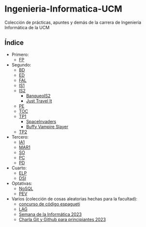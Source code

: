 # Ingenieria-Informatica-UCM

Colección de prácticas, apuntes y demás de la carrera de Ingeniería Informática de la UCM

## Índice

- Primero:
  - [FP](https://github.com/ALK222/FP)
- Segundo:
  - [BD](https://github.com/ALK222/BD)
  - [ED](https://github.com/ALK222/ED)
  - [FAL](https://github.com/ALK222/FAL)
  - [IS1](https://github.com/ALK222/IS1)
  - [IS2](./2º/IS2/)
    - [BanqueoIS2](https://github.com/ALK222/BanqueoIS2)
    - [Just Travel It](https://github.com/ALK222/Just-Travel-It)
  - [PE](https://github.com/ALK222/PE/)
  - [TOC](https://github.com/ALK222/TOC)
  - [TP1](./2º/TP1)
    - [SpaceInvaders](https://github.com/ALK222/TP1)
    - [Buffy Vampire Slayer](https://github.com/ALK222/Buffy-Vampire-Slayer)
  - [TP2](https://github.com/ALK222/TP2)
- Tercero:
  - [IA1](https://github.com/ALK222/IA1)
  - [MAR1](https://github.com/ALK222/MARP1)
  - [SO](https://github.com/ALK222/SO)
  - [PC](https://github.com/ALK222/PC)
  - [PD](https://github.com/ALK222/PD)
- Cuarto:
  - [ELP](https://github.com/ALK222/ELP)
  - [DSI](https://github.com/ALK222/DSI)
- Optativas:
  - [NoSQL](https://github.com/ALK222/NoSQL)
  - [PEV](https://github.com/ALK222/PEV)
- Varios (colección de cosas aleatorias hechas para la facultad):
  - [concurso de código espagueti](./varios/concurso-codigo-espagueti/)
  - [LAG](./varios/LAG)
  - [Semana de la Informática 2023](./varios/Semana-Informatica-2023/)
  - [Charla Git y Github para principiantes 2023](https://github.com/ALK222/charla-git-principiantes-2023)
